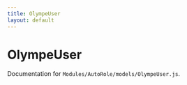 ```yaml
---
title: OlympeUser
layout: default
---
```


# OlympeUser

Documentation for `Modules/AutoRole/models/OlympeUser.js`.
